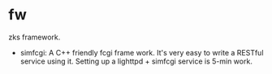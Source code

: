 fw
==

zks framework.

- simfcgi:
A C++ friendly fcgi frame work. It's very easy to write a RESTful service using it. Setting up a lighttpd + simfcgi service is 5-min work.
